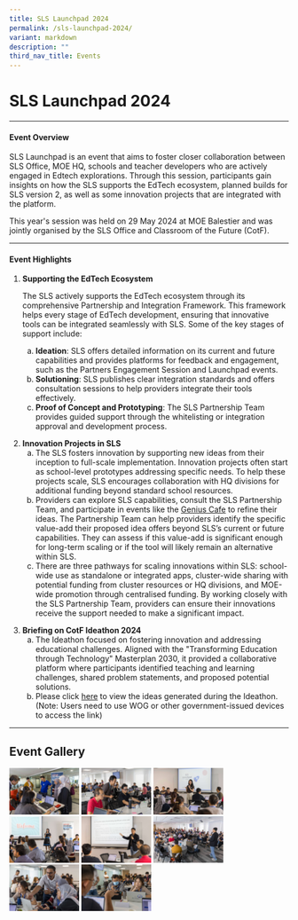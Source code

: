 ```yaml
---
title: SLS Launchpad 2024
permalink: /sls-launchpad-2024/
variant: markdown
description: ""
third_nav_title: Events
---
```

<h1>SLS Launchpad 2024</h1>
<hr>
<h4>Event Overview</h4>
<p>
	SLS Launchpad is an event that aims to foster closer collaboration between SLS Office, MOE HQ, schools and teacher developers who are actively engaged in Edtech explorations. Through this session, participants gain insights on how the SLS supports the EdTech ecosystem, planned builds for SLS version 2, as well as some innovation projects that are integrated with the platform.
</p>
<p>
	This year's session was held on 29 May 2024 at MOE Balestier and was jointly organised by the SLS Office and Classroom of the Future (CotF). 
</p>
<hr>
<h4>Event Highlights</h4>
<ol>
<li><strong>Supporting the EdTech Ecosystem</strong>
<br>
<p>The SLS actively supports the EdTech ecosystem through its comprehensive Partnership and Integration Framework. This framework helps every stage of EdTech development, ensuring that innovative tools can be integrated seamlessly with SLS. Some of the key stages of support include:
</p>
	<ol style="list-style-type: lower-alpha;">
	<li><strong>Ideation</strong>:&nbsp;SLS offers detailed information on its current and future capabilities and provides platforms for feedback and engagement, such as the Partners Engagement Session and Launchpad events.
	</li>
	<li><strong>Solutioning</strong>:&nbsp;SLS publishes clear integration standards and offers consultation sessions to help providers integrate their tools effectively.
	</li>
	<li><strong>Proof of Concept and Prototyping</strong>:&nbsp;The SLS Partnership Team provides guided support through the whitelisting or integration approval and development process.
	</li>
</ol>
<p></p>
</li>
<li><strong>Innovation Projects in SLS</strong>
	<ol style="list-style-type: lower-alpha;">
<li>The SLS fosters innovation by supporting new ideas from their inception to full-scale implementation. Innovation projects often start as school-level prototypes addressing specific needs. To help these projects scale, SLS encourages collaboration with HQ divisions for additional funding beyond standard school resources.
</li>
	<li>Providers can explore SLS capabilities, consult the SLS Partnership Team, and participate in events like the <a href="https://www.learning.moe.edu.sg/teachers/sls-events/visit-sls-grange/" target="_blank">Genius Cafe</a> to refine their ideas. The Partnership Team can help providers identify the specific value-add their proposed idea offers beyond SLS’s current or future capabilities. They can assess if this value-add is significant enough for long-term scaling or if the tool will likely remain an alternative within SLS.
	</li>
	<li>There are three pathways for scaling innovations within SLS: school-wide use as standalone or integrated apps, cluster-wide sharing with potential funding from cluster resources or HQ divisions, and MOE-wide promotion through centralised funding. By working closely with the SLS Partnership Team, providers can ensure their innovations receive the support needed to make a significant impact.&nbsp;
	</li>
	</ol>
<p></p>
</li>
	<li><strong>Briefing on CotF Ideathon 2024&nbsp;
</strong>
<br>
<ol style="list-style-type: lower-alpha;">
	<li>The Ideathon focused on fostering innovation and addressing educational challenges. Aligned with the "Transforming Education through Technology" Masterplan 2030, it provided a collaborative platform where participants identified teaching and learning challenges, shared problem statements, and proposed potential solutions.
</li>
<li>Please click <a href="https://launchpad.gov.sg/ideathon" target="_blank">here</a>&nbsp;to view the ideas generated during the Ideathon. (Note: Users need to use WOG or other government-issued devices to access the link)
	</li>
</ol>
</li>
</ol>
<hr>
<h2>Event Gallery</h2>
<a target="_blank" href="/images/3Partners/JENI9375NY.jpg"><img src="/images/3Partners/JENI9375NY.jpg" alt="SLS Launchpad 2024" style="width: 25%; display: inline"></a>
<a target="_blank" href="/images/3Partners/JENI9470NY.jpg"><img src="/images/3Partners/JENI9470NY.jpg" alt="SLS Launchpad 2024" style="width: 25%; display: inline"></a>
<a target="_blank" href="/images/3Partners/JENI9540NY.jpg"><img src="/images/3Partners/JENI9540NY.jpg" alt="SLS Launchpad 2024" style="width: 25%; display: inline"></a>
<a target="_blank" href="/images/3Partners/JENI9570NY.jpg"><img src="/images/3Partners/JENI9570NY.jpg" alt="SLS Launchpad 2024" style="width: 25%; display: inline"></a>
<a target="_blank" href="/images/3Partners/JENI9649NY.jpg"><img src="/images/3Partners/JENI9649NY.jpg" alt="SLS Launchpad 2024" style="width: 25%; display: inline"></a>
<a target="_blank" href="/images/3Partners/JENI9684NY.jpg"><img src="/images/3Partners/JENI9684NY.jpg" alt="SLS Launchpad 2024" style="width: 25%; display: inline"></a>
<a target="_blank" href="/images/3Partners/JENI9924NY.jpg"><img src="/images/3Partners/JENI9924NY.jpg" alt="SLS Launchpad 2024" style="width: 25%; display: inline"></a>
<a target="_blank" href="/images/3Partners/JENI9931NY.jpg"><img src="/images/3Partners/JENI9931NY.jpg" alt="SLS Launchpad 2024" style="width: 25%; display: inline"></a>